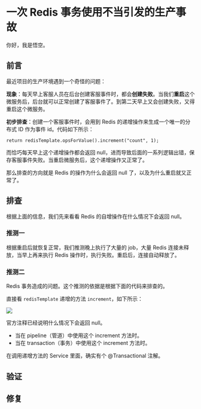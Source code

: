 # 一次 Redis 事务使用不当引发的生产事故

你好，我是悟空。

## 前言

最近项目的生产环境遇到一个奇怪的问题：

**现象**：每天早上客服人员在后台创建客服事件时，都会**创建失败**。当我们**重启**这个微服务后，后台就可以正常创建了客服事件了。到第二天早上又会创建失败，又得重启这个微服务。

**初步排查**：创建一个客服事件时，会用到 Redis 的递增操作来生成一个唯一的分布式 ID 作为事件 id。代码如下所示：

``` SH
return redisTemplate.opsForValue().increment("count", 1);
```

而恰巧每天早上这个递增操作都会返回 null，进而导致后面的一系列逻辑出错，保存客服事件失败。当重启微服务后，这个递增操作又正常了。

那么排查的方向就是 Redis 的操作为什么会返回 null 了，以及为什么重启就又正常了。

## 排查

根据上面的信息，我们先来看看 Redis 的自增操作在什么情况下会返回 null。

### 推测一

根据重启后就恢复正常，我们推测晚上执行了大量的 job，大量 Redis 连接未释放，当早上再来执行 Redis 操作时，执行失败。重启后，连接自动释放了。

### 推测二

Redis 事务造成的问题。这个推测的依据是根据下面的代码来排查的。

直接看 `redisTemplate` 递增的方法 `increment`，如下所示：

![](http://cdn.jayh.club/uPic/image-20221020162958311a7ytx3.png)

官方注释已经说明什么情况下会返回 null。

- 当在 pipeline（管道）中使用这个 increment 方法时。
- 当在 transaction（事务）中使用这个 increment 方法时。

在调用递增方法的 Service 里面，确实有个 @Transactional 注解。





## 验证



## 修复

